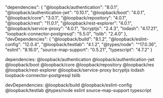 "dependencies": {
    "@loopback/authentication": "8.0.1",
    "@loopback/authentication-jwt": "0.10.1",
    "@loopback/boot": "4.0.1",
    "@loopback/core": "3.0.1",
    "@loopback/repository": "4.0.1",
    "@loopback/rest": "11.0.1",
    "@loopback/rest-explorer": "4.0.1",
    "@loopback/service-proxy": "4.0.1",
    "bcryptjs": "2.4.3",
    "lodash": "4.17.21",
    "loopback-connector-postgresql": "5.5.0",
    "tslib": "2.4.0"
  },
  "devDependencies": {
    "@loopback/build": "8.1.2",
    "@loopback/eslint-config": "12.0.4",
    "@loopback/testlab": "4.1.2",
    "@types/node": "^17.0.36",
    "eslint": "8.16.0",
    "source-map-support": "0.5.21",
    "typescript": "4.7.2"
  }

dependencies: @loopback/authentication @loopback/authentication-jwt @loopback/boot @loopback/core @loopback/repository @loopback/res @loopback/rest-explorer
  @loopback/service-proxy bcryptjs lodash loopback-connector-postgresql tslib

devDependencies: @loopback/build @loopback/eslint-config @loopback/testlab @types/node eslint source-map-support typescript
